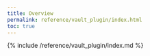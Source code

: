 ```yaml
---
title: Overview
permalink: reference/vault_plugin/index.html
toc: true
---
```


{% include /reference/vault_plugin/index.md %}
